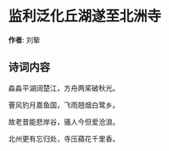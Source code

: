 # 监利泛化丘湖遂至北洲寺

**作者**: 刘摰

## 诗词内容

淼淼平湖阔楚江，方舟两桨破秋光。

罾风钓月嘉鱼国，飞雨翘烟白鹭乡。

故老昔能悲岸谷，骚人今但爱沧浪。

北州更有忘归处，寺压蘋花千里香。


